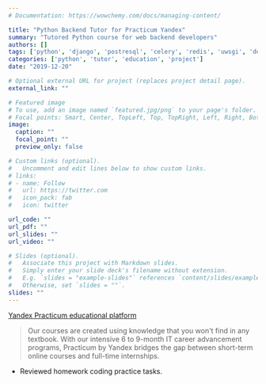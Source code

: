 ```yaml
---
# Documentation: https://wowchemy.com/docs/managing-content/

title: "Python Backend Tutor for Practicum Yandex"
summary: "Tutored Python course for web backend developers"
authors: []
tags: ['python', 'django', 'postresql', 'celery', 'redis', 'uwsgi', 'docker', 'nginx', 'jinja2', 'web']
categories: ['python', 'tutor', 'education', 'project']
date: "2019-12-20"

# Optional external URL for project (replaces project detail page).
external_link: ""

# Featured image
# To use, add an image named `featured.jpg/png` to your page's folder.
# Focal points: Smart, Center, TopLeft, Top, TopRight, Left, Right, BottomLeft, Bottom, BottomRight.
image:
  caption: ""
  focal_point: ""
  preview_only: false

# Custom links (optional).
#   Uncomment and edit lines below to show custom links.
# links:
# - name: Follow
#   url: https://twitter.com
#   icon_pack: fab
#   icon: twitter

url_code: ""
url_pdf: ""
url_slides: ""
url_video: ""

# Slides (optional).
#   Associate this project with Markdown slides.
#   Simply enter your slide deck's filename without extension.
#   E.g. `slides = "example-slides"` references `content/slides/example-slides.md`.
#   Otherwise, set `slides = ""`.
slides: ""
---
```


[Yandex Practicum educational platform](https://practicum.yandex.com/)

> Our courses are created using knowledge that you won't find in any textbook. With our intensive 6 to 9-month IT career advancement programs, Practicum by Yandex bridges the gap between short-term online courses and full-time internships.

* Reviewed homework coding practice tasks.

